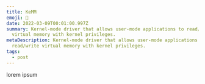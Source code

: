 ```yaml
---
title: KeMM
emoji: 🔬
date: 2022-03-09T00:01:00.997Z
summary: Kernel-mode driver that allows user-mode applications to read/write
  virtual memory with kernel privileges.
metaDescription: Kernel-mode driver that allows user-mode applications to
  read/write virtual memory with kernel privileges.
tags:
  - post
---
```

lorem ipsum